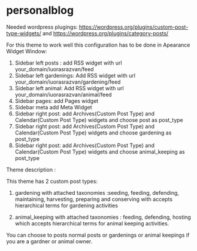 # personalblog

Needed wordpress plugings: https://wordpress.org/plugins/custom-post-type-widgets/ and https://wordpress.org/plugins/category-posts/

For this theme to work well this configuration has to be done in Apearance Widget Window:

1) Sidebar left posts : add RSS widget with url your_domain/iuorasrazvan/feed
2) Sidebar left gardenings: Add RSS widget with url your_domain/iuorasrazvan/gardening/feed
3) Sidebar left animal: Add RSS widget with url your_domain/iuorasrazvan/animal/feed
4) Sidebar pages: add Pages widget
5) Sidebar meta add Meta Widget 
6) Sidebar right post: add Archives(Custom Post Type) and Calendar(Custom Post Type) widgets and choose post as post_type
7) Sidebar right post: add Archives(Custom Post Type) and Calendar(Custom Post Type) widgets and choose gardening as post_type
8) Sidebar right post: add Archives(Custom Post Type) and Calendar(Custom Post Type) widgets and choose animal_keeping as post_type

Theme description : 

This theme has 2 custom post types: 

1) gardening with attached taxonomies :seeding, feeding, defending, maintaining, harvesting, preparing and conserving with accepts hierarchical terms for gardening activities 

2) animal_keeping with attached taxonomies : feeding, defending, hosting which accepts hierarchical terms for animal keeping activities. 

You can choose to posts normal posts or gardenings or animal keepings if you are a gardner or animal owner. 